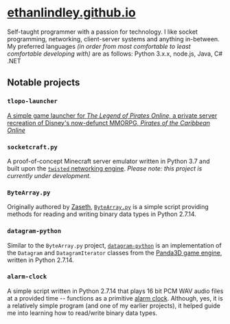 # [ethanlindley.github.io](https://github.com/ethanlindley)

Self-taught programmer with a passion for technology. I like socket programming, networking, client-server systems and anything in-between. My preferred languages _(in order from most comfortable to least comfortable developing with)_ are as follows: Python 3.x.x, node.js, Java, C# .NET

## Notable projects

### `tlopo-launcher`

[A simple game launcher for _The Legend of Pirates Online,_ a private server recreation of Disney's now-defunct MMORPG, _Pirates of the Caribbean Online_](https://github.com/ethanlindley/tlopo-launcher)

### `socketcraft.py`

A proof-of-concept Minecraft server emulator written in Python 3.7 and built upon the [`twisted` networking engine](https://twistedmatrix.com/trac/). _Please note: this project is currently under development._

### `ByteArray.py`

Originally authored by [Zaseth](https://github.com/Zaseth), [`ByteArray.py`](https://github.com/ethanlindley/ByteArray.py) is a simple script providing methods for reading and writing binary data types in Python 2.7.14.

### `datagram-python`

Similar to the `ByteArray.py` project, [`datagram-python`](https://github.com/ethanlindley/datagram-python) is an implementation of the `Datagram` and `DatagramIterator` classes from the [Panda3D game engine](https://panda3d.org), written in Python 2.7.14.

### `alarm-clock`

A simple script written in Python 2.7.14 that plays 16 bit PCM WAV audio files at a provided time -- functions as a primitive [alarm clock](https://github.com/ethanlindley/alarm-clock). Although, yes, it is a relatively simple program (and one of my earlier projects), it helped guide me into learning how to read/write binary data types.
